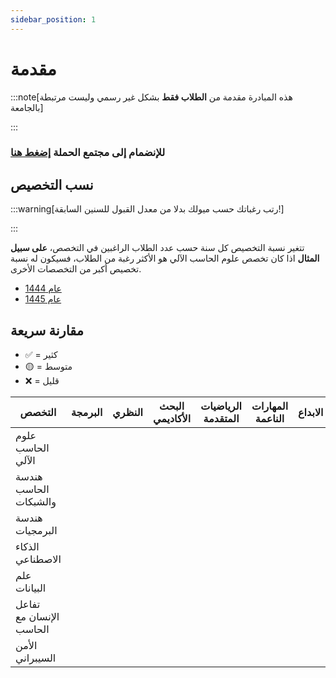 ```yaml
---
sidebar_position: 1
---
```


# مقدمة

:::note[هذه المبادرة مقدمة من **الطلاب فقط** بشكل غير رسمي وليست مرتبطة بالجامعة]

:::

### للإنضمام إلى مجتمع الحملة [إضغط هنا](https://t.me/+5M8kuV7aAsRlNDU0)


## نسب التخصيص

:::warning[رتب رغباتك حسب ميولك بدلا من معدل القبول للسنين السابقة!]

:::

تتغير نسبة التخصيص كل سنة حسب عدد الطلاب الراغبين في التخصص، **على سبيل المثال** اذا كان تخصص علوم الحاسب الآلي هو الأكثر رغبة من الطلاب، فسيكون له نسبة تخصيص أكبر من التخصصات الأخرى.

- [عام 1444](https://drive.uqu.edu.sa/_/dadregis/files/%D8%A3%D9%83%D8%A7%D8%AF%D9%8A%D9%85%D9%8A/TS1453.pdf)
- [عام 1445](https://drive.uqu.edu.sa/_/dadregis/files/45/3/%D8%AA%D8%AE%D8%B5%D9%8A%D8%B5%20%D9%84%D9%84%D8%B9%D8%A7%D9%85%201445%20%D9%87%D9%80.pdf)

## مقارنة سريعة

- ✅ = كثير
- 🟡 = متوسط
- ❌  = قليل

| التخصص                  | البرمجة | النظري | البحث الأكاديمي | الرياضيات المتقدمة | المهارات الناعمة | الابداع | حل المشكلات |
| ----------------------- | ------- | ------ | --------------- | ------------------ | ---------------- | ------- | ----------- |
| علوم الحاسب الآلي       |         |        |                 |                    |                  |         |             |
| هندسة الحاسب والشبكات   |         |        |                 |                    |                  |         |             |
| هندسة البرمجيات         |         |        |                 |                    |                  |         |             |
| الذكاء الاصطناعي        |         |        |                 |                    |                  |         |             |
| علم البيانات            |         |        |                 |                    |                  |         |             |
| تفاعل الإنسان مع الحاسب |         |        |                 |                    |                  |         |             |
| الأمن السيبراني         |         |        |                 |                    |                  |         |             |
